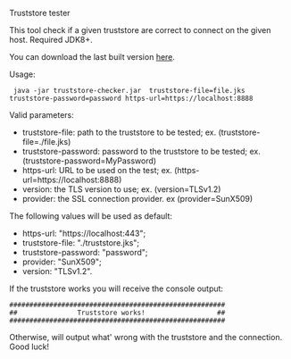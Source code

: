 Truststore tester

This tool check if a given truststore are correct to connect on the given host. Required JDK8+.

You can download the last built version [here](https://ibm.box.com/s/ptrvcpfcj8a5nrjzbhotbwj3t3dx2bhz).

Usage:

```
 java -jar truststore-checker.jar  truststore-file=file.jks truststore-password=password https-url=https://localhost:8888
```

Valid parameters:

- truststore-file: path to the truststore to be tested; ex. (truststore-file=./file.jks)
- truststore-password: password to the truststore to be tested; ex. (truststore-password=MyPassword)
- https-url: URL to be used on the test; ex. (https-url=https://localhost:8888)
- version: the TLS version to use; ex. (version=TLSv1.2)
- provider: the SSL connection provider. ex (provider=SunX509)

The following values will be used as default:

- https-url: "https://localhost:443";
- truststore-file: "./truststore.jks";
- truststore-password: "password";
- provider: "SunX509";
- version: "TLSv1.2".


If the truststore works you will receive the console output:

```
######################################################
##               Truststore works!                  ##
######################################################
```

Otherwise, will output what' wrong with the truststore and the connection. Good luck!